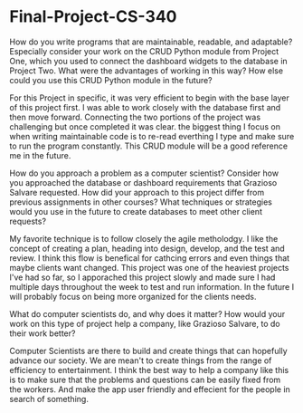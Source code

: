 # Final-Project-CS-340

How do you write programs that are maintainable, readable, and adaptable? Especially consider your work on the CRUD Python module from Project One, which you used to connect the dashboard widgets to the database in Project Two. What were the advantages of working in this way? How else could you use this CRUD Python module in the future?

For this Project in specific, it was very efficient to begin with the base layer of this project first. I was able to work closely with the database first and then move forward. Connecting the two portions of the project was challenging but once completed it was clear. the biggest thing I focus on when writing maintainable code is to re-read everthing I type and make sure to run the program constantly. This CRUD module will be a good reference me in the future. 

How do you approach a problem as a computer scientist? Consider how you approached the database or dashboard requirements that Grazioso Salvare requested. How did your approach to this project differ from previous assignments in other courses? What techniques or strategies would you use in the future to create databases to meet other client requests?

My favorite technique is to follow closely the agile metholodgy. I like the concept of creating a plan, heading into design, develop, and the test and review. I think this flow is benefical for cathcing errors and even things that maybe clients want changed. This project was one of the heaviest projects I've had so far, so I apporached this project slowly and made sure I had multiple days throughout the week to test and run information. In the future I will probably focus on being more organized for the clients needs.

What do computer scientists do, and why does it matter? How would your work on this type of project help a company, like Grazioso Salvare, to do their work better?

Computer Scientists are there to build and create things that can hopefully advance our society. We are mean't to create things from the range of efficiency to entertainment. I think the best way to help a company like this is to make sure that the problems and questions can be easily fixed from the workers. And make the app user friendly and effecient for the people in search of something. 
